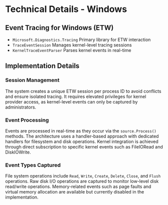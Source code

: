 # Technical Details - Windows

## Event Tracing for Windows (ETW)

- `Microsoft.Diagnostics.Tracing` Primary library for ETW interaction
- `TraceEventSession` Manages kernel-level tracing sessions
- `KernelTraceEventParser` Parses kernel events in real-time

## Implementation Details
### Session Management
The system creates a unique ETW session per process ID to avoid conflicts and ensure isolated tracing. It requires elevated privileges for kernel provider access, as kernel-level events can only be captured by administrators.

### Event Processing
Events are processed in real-time as they occur via the `source.Process()` methods. The architecture uses a handler-based approach with dedicated handlers for filesystem and disk operations. Kernel integration is achieved through direct subscription to specific kernel events such as FileIORead and DiskIOWrite.

### Event Types Captured
File system operations include `Read`, `Write`, `Create`, `Delete`, `Close`, and `Flush` operations. Raw disk I/O operations are captured to monitor low-level disk read/write operations. Memory-related events such as page faults and virtual memory allocation are available but currently disabled in the implementation.